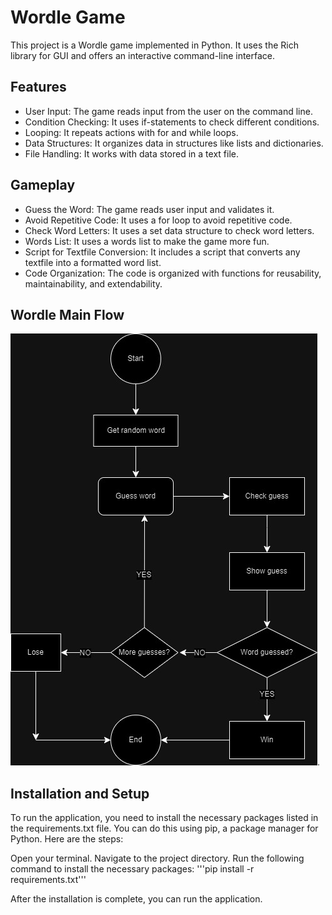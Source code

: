 # Wordle Game
This project is a Wordle game implemented in Python. It uses the Rich library for GUI and offers an interactive command-line interface.

## Features
- User Input: The game reads input from the user on the command line.
- Condition Checking: It uses if-statements to check different conditions.
- Looping: It repeats actions with for and while loops.
- Data Structures: It organizes data in structures like lists and dictionaries.
- File Handling: It works with data stored in a text file.
## Gameplay
- Guess the Word: The game reads user input and validates it.
- Avoid Repetitive Code: It uses a for loop to avoid repetitive code.
- Check Word Letters: It uses a set data structure to check word letters.
- Words List: It uses a words list to make the game more fun.
- Script for Textfile Conversion: It includes a script that converts any textfile into a formatted word list.
- Code Organization: The code is organized with functions for reusability, maintainability, and extendability.
## Wordle Main Flow
![flow chart](Wordle_MainFlow1.jpg).

## Installation and Setup
To run the application, you need to install the necessary packages listed in the requirements.txt file. You can do this using pip, a package manager for Python. Here are the steps:

Open your terminal.
Navigate to the project directory.
Run the following command to install the necessary packages:
'''pip install -r requirements.txt'''

After the installation is complete, you can run the application.
